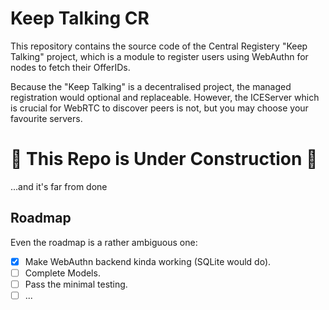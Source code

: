 # Keep Talking CR

This repository contains the source code of the Central Registery "Keep Talking" project, which is a module to register users using WebAuthn for nodes to fetch their OfferIDs. 

Because the "Keep Talking" is a decentralised project, the managed registration would optional and replaceable. However, the ICEServer which is crucial for WebRTC to discover peers is not, but you may choose your favourite servers. 

# 🚧 This Repo is Under Construction 🚧

...and it's far from done

## Roadmap

Even the roadmap is a rather ambiguous one:

- [x] Make WebAuthn backend kinda working (SQLite would do). 
- [ ] Complete Models. 
- [ ] Pass the minimal testing. 
- [ ] ...

